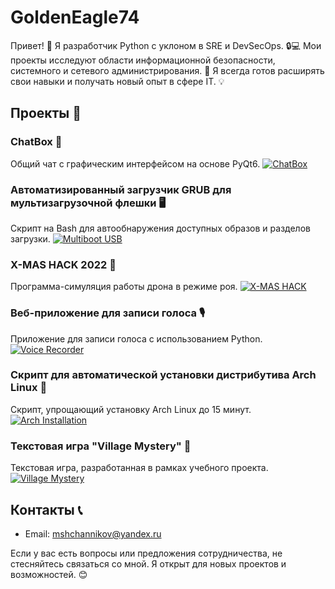  # GoldenEagle74

Привет! 👋 Я разработчик Python с уклоном в SRE и DevSecOps. 🔒💻 Мои проекты исследуют области информационной безопасности, системного и сетевого администрирования. 🚀 Я всегда готов расширять свои навыки и получать новый опыт в сфере IT. 💡

## Проекты 📂

### ChatBox 💬
Общий чат с графическим интерфейсом на основе PyQt6.
[![ChatBox](https://github.com/GoldenEagle74/Chat_Project/raw/main/screenshot.png)](https://github.com/GoldenEagle74/Chat_Project)

### Автоматизированный загрузчик GRUB для мультизагрузочной флешки 🖥️
Скрипт на Bash для автообнаружения доступных образов и разделов загрузки.
[![Multiboot USB](https://github.com/GoldenEagle74/multiboot_usb/raw/main/screenshot.png)](https://github.com/GoldenEagle74/multiboot_usb)

### X-MAS HACK 2022 🎅
Программа-симуляция работы дрона в режиме роя.
[![X-MAS HACK](https://github.com/GoldenEagle74/X-MAS_HACK/raw/main/screenshot.png)](https://github.com/GoldenEagle74/X-MAS_HACK)

### Веб-приложение для записи голоса 🎙️
Приложение для записи голоса с использованием Python.
[![Voice Recorder](https://github.com/GoldenEagle74/Voice_recorder/raw/main/screenshot.png)](https://github.com/GoldenEagle74/Voice_recorder)

### Скрипт для автоматической установки дистрибутива Arch Linux 🐧
Скрипт, упрощающий установку Arch Linux до 15 минут.
[![Arch Installation](https://github.com/GoldenEagle74/Arch_Installation/raw/main/screenshot.png)](https://github.com/GoldenEagle74/Arch_Installation)

### Текстовая игра "Village Mystery" 🏰
Текстовая игра, разработанная в рамках учебного проекта.
[![Village Mystery](https://github.com/GoldenEagle74/Game/raw/main/screenshot.png)](https://github.com/GoldenEagle74/Game)

## Контакты 📞

- Email: mshchannikov@yandex.ru

Если у вас есть вопросы или предложения сотрудничества, не стесняйтесь связаться со мной. Я открыт для новых проектов и возможностей. 😊
